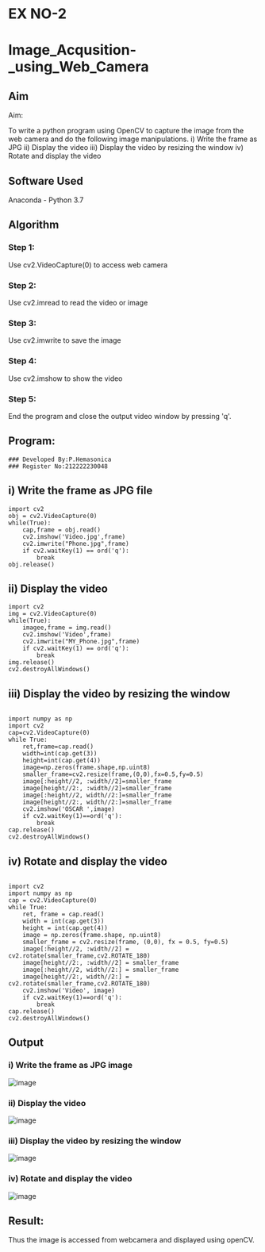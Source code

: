 # EX NO-2
# Image_Acqusition-_using_Web_Camera
## Aim
 
Aim:
 
To write a python program using OpenCV to capture the image from the web camera and do the following image manipulations.
i) Write the frame as JPG 
ii) Display the video 
iii) Display the video by resizing the window
iv) Rotate and display the video

## Software Used
Anaconda - Python 3.7
## Algorithm
### Step 1:
Use cv2.VideoCapture(0) to access web camera

### Step 2:
Use cv2.imread to read the video or image

### Step 3:
Use cv2.imwrite to save the image

### Step 4:
Use cv2.imshow to show the video

### Step 5:
End the program and close the output video window by pressing 'q'.

## Program:
```
### Developed By:P.Hemasonica
### Register No:212222230048
```
## i) Write the frame as JPG file
```
import cv2
obj = cv2.VideoCapture(0)
while(True):
    cap,frame = obj.read()
    cv2.imshow('Video.jpg',frame)
    cv2.imwrite("Phone.jpg",frame)
    if cv2.waitKey(1) == ord('q'):
        break
obj.release()
```

## ii) Display the video
```
import cv2
img = cv2.VideoCapture(0)
while(True):
    imagee,frame = img.read()
    cv2.imshow('Video',frame)
    cv2.imwrite("MY_Phone.jpg",frame)
    if cv2.waitKey(1) == ord('q'):
        break
img.release()
cv2.destroyAllWindows()

```



## iii) Display the video by resizing the window
```

import numpy as np
import cv2
cap=cv2.VideoCapture(0)
while True:
    ret,frame=cap.read()
    width=int(cap.get(3))
    height=int(cap.get(4))
    image=np.zeros(frame.shape,np.uint8)
    smaller_frame=cv2.resize(frame,(0,0),fx=0.5,fy=0.5)
    image[:height//2, :width//2]=smaller_frame
    image[height//2:, :width//2]=smaller_frame
    image[:height//2, width//2:]=smaller_frame
    image[height//2:, width//2:]=smaller_frame
    cv2.imshow('OSCAR ',image)
    if cv2.waitKey(1)==ord('q'):
        break
cap.release()
cv2.destroyAllWindows()

```




## iv) Rotate and display the video
```

import cv2
import numpy as np
cap = cv2.VideoCapture(0)
while True:
    ret, frame = cap.read() 
    width = int(cap.get(3))
    height = int(cap.get(4))
    image = np.zeros(frame.shape, np.uint8) 
    smaller_frame = cv2.resize(frame, (0,0), fx = 0.5, fy=0.5)
    image[:height//2, :width//2] = cv2.rotate(smaller_frame,cv2.ROTATE_180)
    image[height//2:, :width//2] = smaller_frame 
    image[:height//2, width//2:] = smaller_frame
    image[height//2:, width//2:] = cv2.rotate(smaller_frame,cv2.ROTATE_180)
    cv2.imshow('Video', image)
    if cv2.waitKey(1)==ord('q'):
        break
cap.release()
cv2.destroyAllWindows()

```

## Output

### i) Write the frame as JPG image

![image](https://github.com/Hemasonica774/Image_Acqusition-_using_Web_Camera/assets/118361409/a5db800a-42d9-45c2-92ee-017cc0d5af9f)



### ii) Display the video

![image](https://github.com/Hemasonica774/Image_Acqusition-_using_Web_Camera/assets/118361409/67d694e8-ad38-4cbb-903c-c448e50f47af)



### iii) Display the video by resizing the window


![image](https://github.com/Hemasonica774/Image_Acqusition-_using_Web_Camera/assets/118361409/137c9ba9-2cdc-46ff-b491-97d1c69deb7c)


### iv) Rotate and display the video


![image](https://github.com/Hemasonica774/Image_Acqusition-_using_Web_Camera/assets/118361409/4e02e86e-ed13-4f0e-a877-56825267eddc)



## Result:
Thus the image is accessed from webcamera and displayed using openCV.
